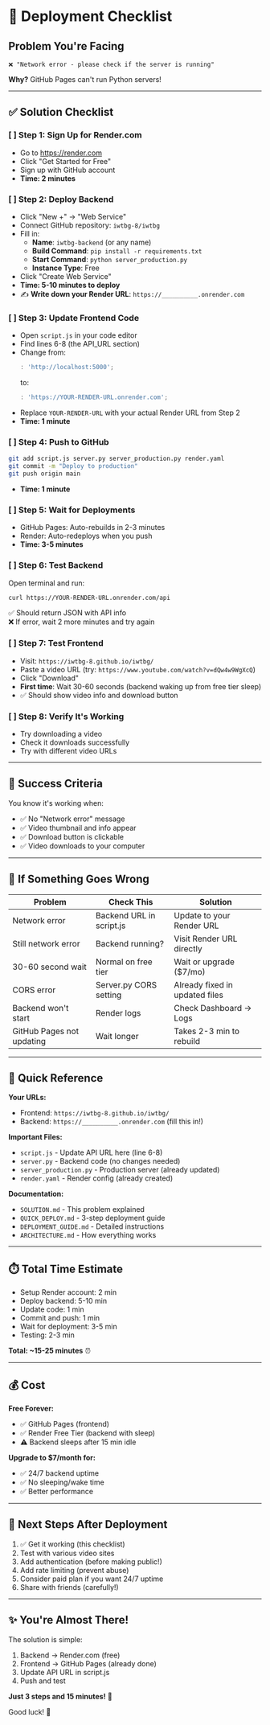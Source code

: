 # 🚀 Deployment Checklist

## Problem You're Facing
```
❌ "Network error - please check if the server is running"
```

**Why?** GitHub Pages can't run Python servers!

---

## ✅ Solution Checklist

### [ ] Step 1: Sign Up for Render.com
- Go to https://render.com
- Click "Get Started for Free"
- Sign up with GitHub account
- **Time: 2 minutes**

### [ ] Step 2: Deploy Backend
- Click "New +" → "Web Service"
- Connect GitHub repository: `iwtbg-8/iwtbg`
- Fill in:
  - **Name**: `iwtbg-backend` (or any name)
  - **Build Command**: `pip install -r requirements.txt`
  - **Start Command**: `python server_production.py`
  - **Instance Type**: Free
- Click "Create Web Service"
- **Time: 5-10 minutes to deploy**
- ✍️ **Write down your Render URL**: `https://__________.onrender.com`

### [ ] Step 3: Update Frontend Code
- Open `script.js` in your code editor
- Find lines 6-8 (the API_URL section)
- Change from:
  ```javascript
  : 'http://localhost:5000';
  ```
  to:
  ```javascript
  : 'https://YOUR-RENDER-URL.onrender.com';
  ```
- Replace `YOUR-RENDER-URL` with your actual Render URL from Step 2
- **Time: 1 minute**

### [ ] Step 4: Push to GitHub
```bash
git add script.js server.py server_production.py render.yaml
git commit -m "Deploy to production"
git push origin main
```
- **Time: 1 minute**

### [ ] Step 5: Wait for Deployments
- GitHub Pages: Auto-rebuilds in 2-3 minutes
- Render: Auto-redeploys when you push
- **Time: 3-5 minutes**

### [ ] Step 6: Test Backend
Open terminal and run:
```bash
curl https://YOUR-RENDER-URL.onrender.com/api
```
✅ Should return JSON with API info  
❌ If error, wait 2 more minutes and try again

### [ ] Step 7: Test Frontend
- Visit: `https://iwtbg-8.github.io/iwtbg/`
- Paste a video URL (try: `https://www.youtube.com/watch?v=dQw4w9WgXcQ`)
- Click "Download"
- **First time**: Wait 30-60 seconds (backend waking up from free tier sleep)
- ✅ Should show video info and download button

### [ ] Step 8: Verify It's Working
- Try downloading a video
- Check it downloads successfully
- Try with different video URLs

---

## 🎉 Success Criteria

You know it's working when:
- ✅ No "Network error" message
- ✅ Video thumbnail and info appear
- ✅ Download button is clickable
- ✅ Video downloads to your computer

---

## 🐛 If Something Goes Wrong

| Problem | Check This | Solution |
|---------|-----------|----------|
| Network error | Backend URL in script.js | Update to your Render URL |
| Still network error | Backend running? | Visit Render URL directly |
| 30-60 second wait | Normal on free tier | Wait or upgrade ($7/mo) |
| CORS error | Server.py CORS setting | Already fixed in updated files |
| Backend won't start | Render logs | Check Dashboard → Logs |
| GitHub Pages not updating | Wait longer | Takes 2-3 min to rebuild |

---

## 📝 Quick Reference

**Your URLs:**
- Frontend: `https://iwtbg-8.github.io/iwtbg/`
- Backend: `https://__________.onrender.com` (fill this in!)

**Important Files:**
- `script.js` - Update API URL here (line 6-8)
- `server.py` - Backend code (no changes needed)
- `server_production.py` - Production server (already updated)
- `render.yaml` - Render config (already created)

**Documentation:**
- `SOLUTION.md` - This problem explained
- `QUICK_DEPLOY.md` - 3-step deployment guide
- `DEPLOYMENT_GUIDE.md` - Detailed instructions
- `ARCHITECTURE.md` - How everything works

---

## ⏱️ Total Time Estimate

- Setup Render account: 2 min
- Deploy backend: 5-10 min
- Update code: 1 min
- Commit and push: 1 min
- Wait for deployment: 3-5 min
- Testing: 2-3 min

**Total: ~15-25 minutes** ⏰

---

## 💰 Cost

**Free Forever:**
- ✅ GitHub Pages (frontend)
- ✅ Render Free Tier (backend with sleep)
- ⚠️ Backend sleeps after 15 min idle

**Upgrade to $7/month for:**
- ✅ 24/7 backend uptime
- ✅ No sleeping/wake time
- ✅ Better performance

---

## 🎯 Next Steps After Deployment

1. ✅ Get it working (this checklist)
2. Test with various video sites
3. Add authentication (before making public!)
4. Add rate limiting (prevent abuse)
5. Consider paid plan if you want 24/7 uptime
6. Share with friends (carefully!)

---

## ✨ You're Almost There!

The solution is simple:
1. Backend → Render.com (free)
2. Frontend → GitHub Pages (already done)
3. Update API URL in script.js
4. Push and test

**Just 3 steps and 15 minutes!** 🚀

Good luck! 🎉
